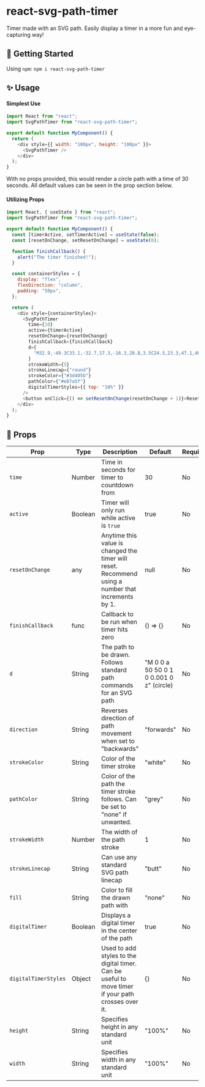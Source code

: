 # react-svg-path-timer

Timer made with an SVG path. Easily display a timer in a more fun and eye-capturing way!

## 🚀 Getting Started

Using `npm`:
`npm i react-svg-path-timer`

## ✨ Usage

#### Simplest Use

```javascript
import React from "react";
import SvgPathTimer from "react-svg-path-timer";

export default function MyComponent() {
  return (
    <div style={{ width: "100px", height: "100px" }}>
      <SvgPathTimer />
    </div>
  );
}
```

With no props provided, this would render a circle path with a time of 30 seconds. All default values can be seen in the prop section below.

#### Utilizing Props

```javascript
import React, { useState } from "react";
import SvgPathTimer from "react-svg-path-timer";

export default function MyComponent() {
  const [timerActive, setTimerActive] = useState(false);
  const [resetOnChange, setResetOnChange] = useState(0);

  function finishCallback() {
    alert("The timer finished!");
  }

  const containerStyles = {
    display: "flex",
    flexDirection: "column",
    padding: "50px",
  };

  return (
    <div style={containerStyles}>
      <SvgPathTimer
        time={10}
        active={timerActive}
        resetOnChange={resetOnChange}
        finishCallback={finishCallback}
        d={
          "M32.9,-49.3C33.1,-32.7,17.3,-16.3,20.8,3.5C24.3,23.3,47.1,46.7,46.9,60.5C46.7,74.4,23.3,78.8,5.2,73.6C-13,68.4,-25.9,53.7,-40.7,39.8C-55.5,25.9,-72,13,-65.7,6.3C-59.4,-0.4,-30.3,-0.7,-15.5,-17.4C-0.7,-34,-0.4,-66.9,8,-74.8C16.3,-82.8,32.7,-65.9,32.9,-49.3Z"
        }
        strokeWidth={5}
        strokeLinecap={"round"}
        strokeColor={"#3d405b"}
        pathColor={"#e07a5f"}
        digitalTimerStyles={{ top: "10%" }}
      />
      <button onClick={() => setResetOnChange(resetOnChange + 1)}>Reset</button>
    </div>
  );
}
```

## 📌 Props

| Prop                 | Type    | Description                                                                                        | Default                                  | Required |
| -------------------- | ------- | -------------------------------------------------------------------------------------------------- | ---------------------------------------- | -------- |
| `time`               | Number  | Time in seconds for timer to countdown from                                                        | 30                                       | No       |
| `active`             | Boolean | Timer will only run while active is `true`                                                         | true                                     | No       |
| `resetOnChange`      | any     | Anytime this value is changed the timer will reset. Recommend using a number that increments by 1. | null                                     | No       |
| `finishCallback`     | func    | Callback to be run when timer hits zero                                                            | () => {}                                 | No       |
| `d`                  | String  | The path to be drawn. Follows standard path commands for an SVG path                               | "M 0 0 a 50 50 0 1 0 0.001 0 z" (circle) | No       |
| `direction`          | String  | Reverses direction of path movement when set to "backwards"                                        | "forwards"                               | No       |
| `strokeColor`        | String  | Color of the timer stroke                                                                          | "white"                                  | No       |
| `pathColor`          | String  | Color of the path the timer stroke follows. Can be set to "none" if unwanted.                      | "grey"                                   | No       |
| `strokeWidth`        | Number  | The width of the path stroke                                                                       | 1                                        | No       |
| `strokeLinecap`      | String  | Can use any standard SVG path linecap                                                              | "butt"                                   | No       |
| `fill`               | String  | Color to fill the drawn path with                                                                  | "none"                                   | No       |
| `digitalTimer`       | Boolean | Displays a digital timer in the center of the path                                                 | true                                     | No       |
| `digitalTimerStyles` | Object  | Used to add styles to the digital timer. Can be useful to move timer if your path crosses over it. | {}                                       | No       |
| `height`             | String  | Specifies height in any standard unit                                                              | "100%"                                   | No       |
| `width`              | String  | Specifies width in any standard unit                                                               | "100%"                                   | No       |
